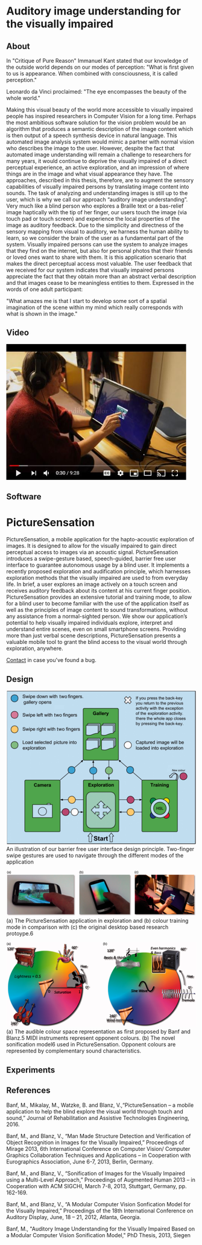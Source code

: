 # Auditory image understanding for the visually impaired

 ## About

In "Critique of Pure Reason" Immanuel Kant stated that our knowledge of the outside
world depends on our modes of perception:
"What is first given to us is appearance. When combined with consciousness, it
is called perception."

Leonardo da Vinci proclaimed: 
"The eye encompasses the beauty of the whole world."

Making this visual beauty of the world more accessible to visually impaired people has
inspired researchers in Computer Vision for a long time. Perhaps the most ambitious
software solution for the vision problem would be an algorithm that produces a semantic
description of the image content which is then output of a speech synthesis device in natural
language. This automated image analysis system would mimic a partner with normal
vision who describes the image to the user. However, despite the fact that automated image
understanding will remain a challenge to researchers for many years, it would continue to
deprive the visually impaired of a direct perceptual experience, an active exploration,
and an impression of where things are in the image and what visual appearance they
have. The approaches, described in this thesis, therefore, are to augment the sensory
capabilities of visually impaired persons by translating image content into sounds. The
task of analyzing and understanding images is still up to the user, which is why we call our
approach “auditory image understanding”. Very much like a blind person who explores a
Braille text or a bas-relief image haptically with the tip of her finger, our users touch the
image (via touch pad or touch screen) and experience the local properties of the image
as auditory feedback. Due to the simplicity and directness of the sensory mapping from
visual to auditory, we harness the human ability to learn, so we consider the brain of the
user as a fundamental part of the system. Visually impaired persons can use the system
to analyze images that they find on the internet, but also for personal photos that their
friends or loved ones want to share with them. It is this application scenario that makes
the direct perceptual access most valuable. The user feedback that we received for our
system indicates that visually impaired persons appreciate the fact that they obtain more
than an abstract verbal description and that images cease to be meaningless entities to
them. Expressed in the words of one adult participant:

"What amazes me is that I start to develop some sort of a spatial imagination
of the scene within my mind which really corresponds with what is shown in
the image."


## Video 

[![PictureSensation](/PS.JPG)](https://www.youtube.com/watch?v=NecST21JRcg&t=268s "PictureSensation")





## Software

# PictureSensation

PictureSensation, a mobile application for the hapto-acoustic exploration of images. It is designed to allow for the visually impaired to gain direct perceptual access to images via an acoustic signal. PictureSensation introduces a swipe-gesture based, speech-guided, barrier free user interface to guarantee autonomous usage by a blind user. It implements a recently proposed exploration and audification principle, which harnesses exploration methods that the visually impaired are used to from everyday life. In brief, a user explores an image actively on a touch screen and receives auditory feedback about its content at his current finger position. PictureSensation provides an extensive tutorial and training mode, to allow for a blind user to become familiar with the use of the application itself as well as the principles of image content to sound transformations, without any assistance from a normal-sighted person. We show our application’s potential to help visually impaired individuals explore, interpret and understand entire scenes, even on small smartphone screens. Providing more than just verbal scene descriptions, PictureSensation presents a valuable mobile tool to grant the blind access to the visual world through exploration, anywhere.
 
[Contact](mailto:mbanf.research@gmail.com) in case you've found a bug. 
 
 
 ## Design
 
![Alt text](/figure1.jpeg?raw=true "functionality map")
 An illustration of our barrier free user interface design principle. Two-finger swipe gestures are used to navigate through the different modes of the application

 
   ![Alt text](/figure2.jpeg?raw=true "functionality map")
(a) The PictureSensation application in exploration and (b) colour training mode in comparison with (c) the original desktop based research protoype.6
 
 
   ![Alt text](/figure3.jpeg?raw=true "functionality map")
 (a) The audible colour space representation as first proposed by Banf and Blanz.5 MIDI instruments represent opponent colours. (b) The novel sonification model6 used in PictureSensation. Opponent colours are represented by complementary sound characteristics.
 
 
 
 ## Experiments




 
 ## References

Banf, M., Mikalay, M., Watzke, B. and Blanz, V.,“PictureSensation – a mobile application to help the blind explore the visual world through touch and sound,” Journal of Rehabilitation and Assistive Technologies Engineering, 2016.
 
Banf, M., and Blanz, V., “Man Made Structure Detection and Verification of Object Recognition in Images for the Visually Impaired,” Proceedings of Mirage 2013, 6th International Conference on Computer Vision/ Computer Graphics Collaboration Techniques and Applications – in Cooperation with Eurographics Association, June 6-7, 2013, Berlin, Germany.

Banf, M., and Blanz, V., “Sonification of Images for the Visually Impaired using a Multi-Level Approach,” Proceedings of Augmented Human 2013 – in Cooperation with ACM SIGCHI, March 7-8, 2013, Stuttgart, Germany, pp. 162-169.

Banf, M., and Blanz, V., “A Modular Computer Vision Sonfication Model for the Visually Impaired,” Proceedings of the 18th International Conference on Auditory Display, June, 18 – 21, 2012, Atlanta, Georgia.

Banf, M., "Auditory Image Understanding for the Visually Impaired Based on a Modular Computer Vision Sonification Model," PhD Thesis,  2013, Siegen 
 
